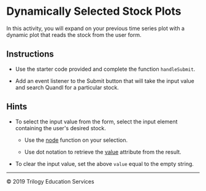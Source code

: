 # Dynamically Selected Stock Plots

In this activity, you will expand on your previous time series plot with a dynamic plot that reads the stock from the user form.

## Instructions

* Use the starter code provided and complete the function `handleSubmit`.

* Add an event listener to the Submit button that will take the input value and search Quandl for a particular stock.

## Hints

* To select the input value from the form, select the input element containing the user's desired stock.

  * Use the [node](https://github.com/d3/d3-selection#selection_node) function on your selection.

  * Use dot notation to retrieve the [value](https://developer.mozilla.org/en-US/docs/Web/HTML/Attributes) attribute from the result.

* To clear the input value, set the above `value` equal to the empty string.

- - -
© 2019 Trilogy Education Services
